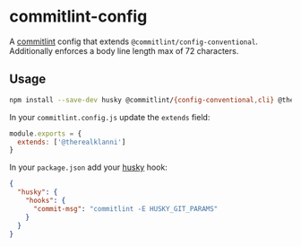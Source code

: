 # commitlint-config

A [commitlint](https://commitlint.js.org) config that extends `@commitlint/config-conventional`. Additionally enforces a body line length max of 72 characters.

## Usage

```bash
npm install --save-dev husky @commitlint/{config-conventional,cli} @therealklanni/commitlint-config
```

In your `commitlint.config.js` update the `extends` field:

```js
module.exports = {
  extends: ['@therealklanni']
}
```

In your `package.json` add your [husky](https://github.com/typicode/husky) hook:

```json
{
  "husky": {
    "hooks": {
      "commit-msg": "commitlint -E HUSKY_GIT_PARAMS"
    }  
  }
}
```
